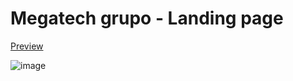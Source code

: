 # Megatech grupo - Landing page

[Preview](https://xseb4s.github.io/megatech/)

![image](https://github.com/Xseb4s/megatech/assets/138510395/a1e52594-dd88-4325-b0e9-1732d4a4d070)
